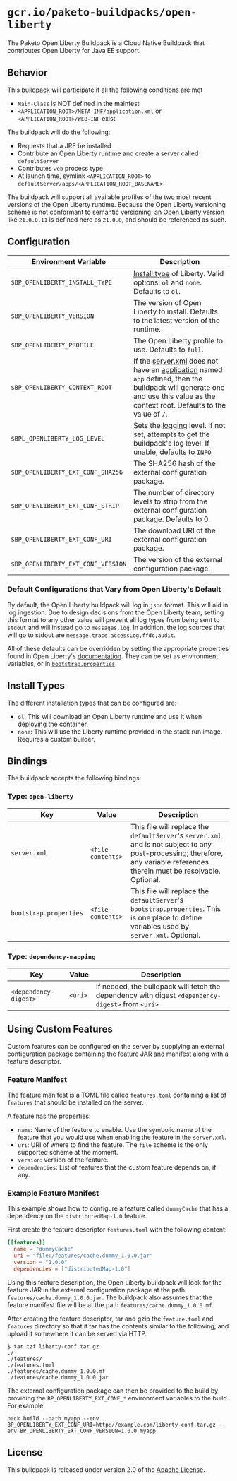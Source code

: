# `gcr.io/paketo-buildpacks/open-liberty`

The Paketo Open Liberty Buildpack is a Cloud Native Buildpack that contributes Open Liberty for Java EE support.

## Behavior

This buildpack will participate if all the following conditions are met

* `Main-Class` is NOT defined in the mainfest
* `<APPLICATION_ROOT>/META-INF/application.xml` or `<APPLICATION_ROOT>/WEB-INF` exist

The buildpack will do the following:

* Requests that a JRE be installed
* Contribute an Open Liberty runtime and create a server called `defaultServer`
* Contributes `web` process type
* At launch time, symlink `<APPLICATION_ROOT>` to `defaultServer/apps/<APPLICATION_ROOT_BASENAME>`.

The buildpack will support all available profiles of the two most recent versions of the Open Liberty runtime. Because the Open Liberty versioning scheme is not conformant to semantic versioning, an Open Liberty version like `21.0.0.11` is defined here as `21.0.0`, and should be referenced as such.

## Configuration

| Environment Variable               | Description                                                                                                                                                                                                                                                         |
| ---------------------------------- | ------------------------------------------------------------------------------------------------------------------------------------------------------------------------------------------------------------------------------------------------------------------- |
| `$BP_OPENLIBERTY_INSTALL_TYPE`     | [Install type](#install-types) of Liberty. Valid options: `ol` and `none`. Defaults to `ol`.                                                                                                                                                                        |
| `$BP_OPENLIBERTY_VERSION`          | The version of Open Liberty to install. Defaults to the latest version of the runtime.                                                                                                                                                                              |
| `$BP_OPENLIBERTY_PROFILE`          | The Open Liberty profile to use. Defaults to `full`.                                                                                                                                                                                                                |
| `$BP_OPENLIBERTY_CONTEXT_ROOT`     | If the [server.xml](#bindings) does not have an [application](https://openliberty.io/docs/latest/reference/config/application.html) named `app` defined, then the buildpack will generate one and use this value as the context root. Defaults to the value of `/`. |
| `$BPL_OPENLIBERTY_LOG_LEVEL`       | Sets the [logging](https://openliberty.io/docs/21.0.0.11/log-trace-configuration.html#configuaration) level. If not set, attempts to get the buildpack's log level. If unable, defaults to `INFO`                                                                   |
| `$BP_OPENLIBERTY_EXT_CONF_SHA256`  | The SHA256 hash of the external configuration package.                                                                                                                                                                                                              |
| `$BP_OPENLIBERTY_EXT_CONF_STRIP`   | The number of directory levels to strip from the external configuration package. Defaults to 0.                                                                                                                                                                     |
| `$BP_OPENLIBERTY_EXT_CONF_URI`     | The download URI of the external configuration package.                                                                                                                                                                                                             | 
| `$BP_OPENLIBERTY_EXT_CONF_VERSION` | The version of the external configuration package.                                                                                                                                                                                                                  | 

### Default Configurations that Vary from Open Liberty's Default

By default, the Open Liberty buildpack will log in `json` format. This will aid in log ingestion. Due to design decisions from the Open Liberty team, setting this format to any other value will prevent all log types from being sent to `stdout` and will instead go to `messages.log`. In addition, the log sources that will go to stdout are `message,trace,accessLog,ffdc,audit`.

All of these defaults can be overridden by setting the appropriate properties found in Open Liberty's [documentation](https://openliberty.io/docs/21.0.0.11/log-trace-configuration.html). They can be set as environment variables, or in [`bootstrap.properties`](#bindings).

## Install Types

The different installation types that can be configured are:
* `ol`: This will download an Open Liberty runtime and use it when deploying the container.
* `none`: This will use the Liberty runtime provided in the stack run image. Requires a custom builder.

## Bindings

The buildpack accepts the following bindings:

### Type: `open-liberty`

| Key                    | Value             | Description                                                                                                                                                                   |
| ---------------------- | ----------------- | ----------------------------------------------------------------------------------------------------------------------------------------------------------------------------- |
| `server.xml`           | `<file-contents>` | This file will replace the `defaultServer`'s `server.xml` and is not subject to any post-processing; therefore, any variable references therein must be resolvable. Optional. |
| `bootstrap.properties` | `<file-contents>` | This file will replace the `defaultServer`'s `bootstrap.properties`. This is one place to define variables used by `server.xml`. Optional.                                    |

### Type: `dependency-mapping`

| Key                   | Value   | Description                                                                                       |
| --------------------- | ------- | ------------------------------------------------------------------------------------------------- |
| `<dependency-digest>` | `<uri>` | If needed, the buildpack will fetch the dependency with digest `<dependency-digest>` from `<uri>` |

## Using Custom Features

Custom features can be configured on the server by supplying an external configuration package containing the feature
JAR and manifest along with a feature descriptor.

### Feature Manifest

The feature manifest is a TOML file called `features.toml` containing a list of `features` that should be installed on
the server.

A feature has the properties:

* `name`: Name of the feature to enable. Use the symbolic name of the feature that you would use when enabling the feature in the `server.xml`.
* `uri`: URI of where to find the feature. The `file` scheme is the only supported scheme at the moment.
* `version`: Version of the feature.
* `dependencies`: List of features that the custom feature depends on, if any.

### Example Feature Manifest

This example shows how to configure a feature called `dummyCache` that has a dependency on the `distributedMap-1.0`
feature.

First create the feature descriptor `features.toml` with the following content:

```toml
[[features]]
  name = "dummyCache"
  uri = "file:/features/cache.dummy_1.0.0.jar"
  version = "1.0.0"
  dependencies = ["distributedMap-1.0"]
```

Using this feature description, the Open Liberty buildpack will look for the feature JAR in the external configuration
package at the path `features/cache.dummy_1.0.0.jar`. The buildpack also assumes that the feature manifest file will be
at the path `features/cache.dummy_1.0.0.mf`.

After creating the feature descriptor, tar and gzip the `feature.toml` and `features` directory so that it tar has the
contents similar to the following, and upload it somewhere it can be served via HTTP.

```console
$ tar tzf liberty-conf.tar.gz
./
./features/
./features.toml
./features/cache.dummy_1.0.0.mf
./features/cache.dummy_1.0.0.jar
```

The external configuration package can then be provided to the build by providing the `BP_OPENLIBERTY_EXT_CONF_*`
environment variables to the build. For example:

```console
pack build --path myapp --env BP_OPENLIBERTY_EXT_CONF_URI=http://example.com/liberty-conf.tar.gz --env BP_OPENLIBERTY_EXT_CONF_VERSION=1.0.0 myapp
```

## License

This buildpack is released under version 2.0 of the [Apache License][a].

[a]: http://www.apache.org/licenses/LICENSE-2.0

